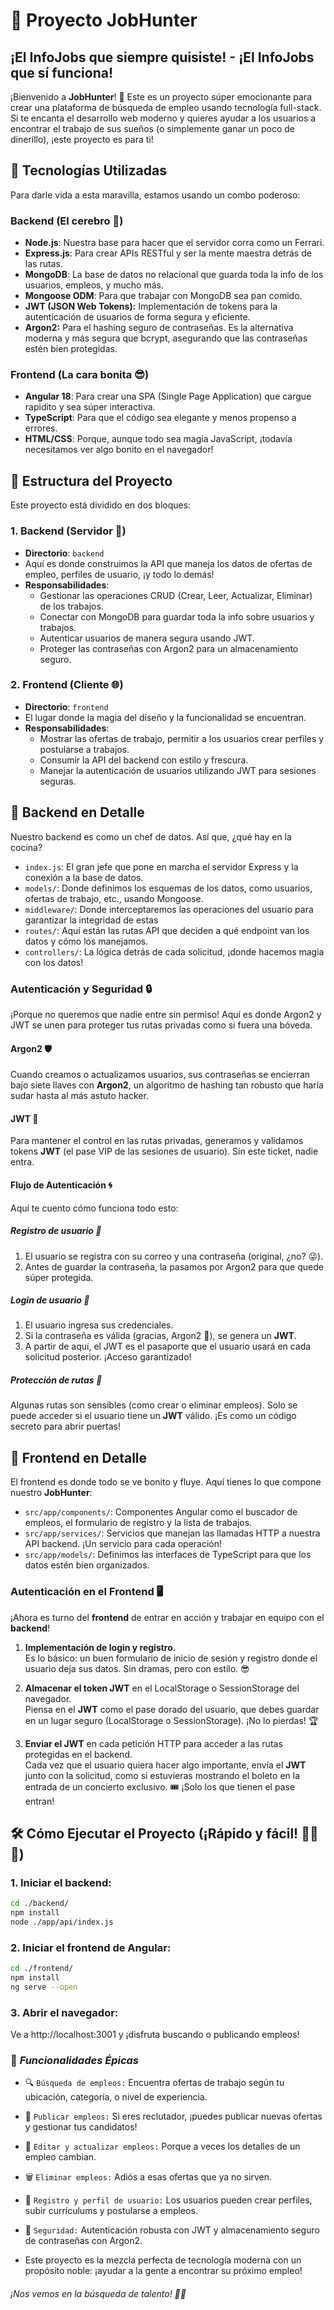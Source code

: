 # 🚀 Proyecto JobHunter 
## ¡El InfoJobs que siempre quisiste! - ¡El InfoJobs que sí funciona!

¡Bienvenido a **JobHunter**! 🎯 Este es un proyecto súper emocionante para crear una plataforma de búsqueda de empleo usando tecnología full-stack. Si te encanta el desarrollo web moderno y quieres ayudar a los usuarios a encontrar el trabajo de sus sueños (o simplemente ganar un poco de dinerillo), ¡este proyecto es para ti!

## 🌟 Tecnologías Utilizadas

Para darle vida a esta maravilla, estamos usando un combo poderoso:

### Backend (El cerebro 🧠)
- **Node.js**: Nuestra base para hacer que el servidor corra como un Ferrari.
- **Express.js**: Para crear APIs RESTful y ser la mente maestra detrás de las rutas.
- **MongoDB**: La base de datos no relacional que guarda toda la info de los usuarios, empleos, y mucho más.
- **Mongoose ODM**: Para que trabajar con MongoDB sea pan comido.
- **JWT (JSON Web Tokens):** Implementación de tokens para la autenticación de usuarios de forma segura y eficiente.
- **Argon2:** Para el hashing seguro de contraseñas. Es la alternativa moderna y más segura que bcrypt, asegurando que las contraseñas estén bien protegidas.

### Frontend (La cara bonita 😎)
- **Angular 18**: Para crear una SPA (Single Page Application) que cargue rapidito y sea súper interactiva.
- **TypeScript**: Para que el código sea elegante y menos propenso a errores.
- **HTML/CSS**: Porque, aunque todo sea magia JavaScript, ¡todavía necesitamos ver algo bonito en el navegador!

## 🎨 Estructura del Proyecto

Este proyecto está dividido en dos bloques:

### 1. Backend (Servidor 🚀)
- **Directorio**: `backend`
- Aquí es donde construimos la API que maneja los datos de ofertas de empleo, perfiles de usuario, ¡y todo lo demás! 
- **Responsabilidades**:
  - Gestionar las operaciones CRUD (Crear, Leer, Actualizar, Eliminar) de los trabajos.
  - Conectar con MongoDB para guardar toda la info sobre usuarios y trabajos.
  - Autenticar usuarios de manera segura usando JWT.
  - Proteger las contraseñas con Argon2 para un almacenamiento seguro.
  
### 2. Frontend (Cliente 🌐)
- **Directorio**: `frontend`
- El lugar donde la magia del diseño y la funcionalidad se encuentran.
- **Responsabilidades**:
  - Mostrar las ofertas de trabajo, permitir a los usuarios crear perfiles y postularse a trabajos.
  - Consumir la API del backend con estilo y frescura.
  - Manejar la autenticación de usuarios utilizando JWT para sesiones seguras.

## 📂 Backend en Detalle

Nuestro backend es como un chef de datos. Así que, ¿qué hay en la cocina?

- `index.js`: El gran jefe que pone en marcha el servidor Express y la conexión a la base de datos.
- `models/`: Donde definimos los esquemas de los datos, como usuarios, ofertas de trabajo, etc., usando Mongoose.
- `middleware/`: Donde interceptaremos las operaciones del usuario para garantizar la integridad de estas
- `routes/`: Aquí están las rutas API que deciden a qué endpoint van los datos y cómo los manejamos.
- `controllers/`: La lógica detrás de cada solicitud, ¡donde hacemos magia con los datos!
### Autenticación y Seguridad 🔒

¡Porque no queremos que nadie entre sin permiso! Aquí es donde Argon2 y JWT se unen para proteger tus rutas privadas como si fuera una bóveda.

#### Argon2 🛡️
Cuando creamos o actualizamos usuarios, sus contraseñas se encierran bajo siete llaves con **Argon2**, un algoritmo de hashing tan robusto que haría sudar hasta al más astuto hacker.

#### JWT 🎫
Para mantener el control en las rutas privadas, generamos y validamos tokens **JWT** (el pase VIP de las sesiones de usuario). Sin este ticket, nadie entra.

#### Flujo de Autenticación 🌀
Aquí te cuento cómo funciona todo esto:

##### Registro de usuario 📝
1. El usuario se registra con su correo y una contraseña (original, ¿no? 😜).
2. Antes de guardar la contraseña, la pasamos por Argon2 para que quede súper protegida.

##### Login de usuario 🔑
1. El usuario ingresa sus credenciales.
2. Si la contraseña es válida (gracias, Argon2 👏), se genera un **JWT**.
3. A partir de aquí, el JWT es el pasaporte que el usuario usará en cada solicitud posterior. ¡Acceso garantizado!

##### Protección de rutas 🚧
Algunas rutas son sensibles (como crear o eliminar empleos). Solo se puede acceder si el usuario tiene un **JWT** válido. ¡Es como un código secreto para abrir puertas!






## 🎨 Frontend en Detalle

El frontend es donde todo se ve bonito y fluye. Aquí tienes lo que compone nuestro **JobHunter**:

- `src/app/components/`: Componentes Angular como el buscador de empleos, el formulario de registro y la lista de trabajos.
- `src/app/services/`: Servicios que manejan las llamadas HTTP a nuestra API backend. ¡Un servicio para cada operación!
- `src/app/models/`: Definimos las interfaces de TypeScript para que los datos estén bien organizados.

### Autenticación en el Frontend 🖥️

¡Ahora es turno del **frontend** de entrar en acción y trabajar en equipo con el **backend**!

1. **Implementación de login y registro.**  
   Es lo básico: un buen formulario de inicio de sesión y registro donde el usuario deja sus datos. Sin dramas, pero con estilo. 😎

2. **Almacenar el token JWT** en el LocalStorage o SessionStorage del navegador.  
   Piensa en el **JWT** como el pase dorado del usuario, que debes guardar en un lugar seguro (LocalStorage o SessionStorage). ¡No lo pierdas! 🏆

3. **Enviar el JWT** en cada petición HTTP para acceder a las rutas protegidas en el backend.  
   Cada vez que el usuario quiera hacer algo importante, envía el **JWT** junto con la solicitud, como si estuvieras mostrando el boleto en la entrada de un concierto exclusivo. 🎟️ ¡Solo los que tienen el pase entran!



## 🛠️ Cómo Ejecutar el Proyecto (¡Rápido y fácil! 🏃‍♂️💨)

### 1. Iniciar el backend:

```bash
cd ./backend/
npm install
node ./app/api/index.js
```

### 2. Iniciar el frontend de Angular:

```bash
cd ./frontend/
npm install
ng serve --open
```

### 3. Abrir el navegador:
Ve a http://localhost:3001 y ¡disfruta buscando o publicando empleos!

### 🚀 *Funcionalidades Épicas*
- 🔍 `Búsqueda de empleos:` Encuentra ofertas de trabajo según tu ubicación, categoría, o nivel de experiencia.
- 💼 `Publicar empleos:` Si eres reclutador, ¡puedes publicar nuevas ofertas y gestionar tus candidatos!
- 📝 `Editar y actualizar empleos:` Porque a veces los detalles de un empleo cambian.
- 🗑️ `Eliminar empleos:` Adiós a esas ofertas que ya no sirven.
- 👤 `Registro y perfil de usuario:` Los usuarios pueden crear perfiles, subir currículums y postularse a empleos.
- 🔐 `Seguridad:` Autenticación robusta con JWT y almacenamiento seguro de contraseñas con Argon2.
  
- Este proyecto es la mezcla perfecta de tecnología moderna con un propósito noble: ¡ayudar a la gente a encontrar su próximo empleo!

###### ¡Nos vemos en la búsqueda de talento! 🚀💼


